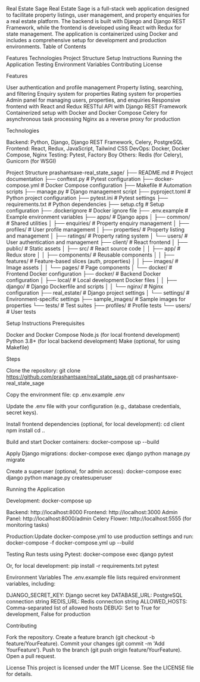 Real Estate Sage
Real Estate Sage is a full-stack web application designed to facilitate property listings, user management, and property enquiries for a real estate platform. The backend is built with Django and Django REST Framework, while the frontend is developed using React with Redux for state management. The application is containerized using Docker and includes a comprehensive setup for development and production environments.
Table of Contents

Features
Technologies
Project Structure
Setup Instructions
Running the Application
Testing
Environment Variables
Contributing
License

Features

User authentication and profile management
Property listing, searching, and filtering
Enquiry system for properties
Rating system for properties
Admin panel for managing users, properties, and enquiries
Responsive frontend with React and Redux
RESTful API with Django REST Framework
Containerized setup with Docker and Docker Compose
Celery for asynchronous task processing
Nginx as a reverse proxy for production

Technologies

Backend: Python, Django, Django REST Framework, Celery, PostgreSQL
Frontend: React, Redux, JavaScript, Tailwind CSS
DevOps: Docker, Docker Compose, Nginx
Testing: Pytest, Factory Boy
Others: Redis (for Celery), Gunicorn (for WSGI)

Project Structure
prashantsaxe-real_state_sage/
├── README.md               # Project documentation
├── conftest.py             # Pytest configuration
├── docker-compose.yml      # Docker Compose configuration
├── Makefile                # Automation scripts
├── manage.py               # Django management script
├── pyproject.toml          # Python project configuration
├── pytest.ini              # Pytest settings
├── requirements.txt        # Python dependencies
├── setup.cfg               # Setup configuration
├── .dockerignore           # Docker ignore file
├── .env.example            # Example environment variables
├── apps/                   # Django apps
│   ├── common/             # Shared utilities
│   ├── enquiries/          # Property enquiry management
│   ├── profiles/           # User profile management
│   ├── properties/         # Property listing and management
│   ├── ratings/            # Property rating system
│   └── users/              # User authentication and management
├── client/                 # React frontend
│   ├── public/             # Static assets
│   ├── src/                # React source code
│   │   ├── app/            # Redux store
│   │   ├── components/     # Reusable components
│   │   ├── features/       # Feature-based slices (auth, properties)
│   │   ├── images/         # Image assets
│   │   └── pages/          # Page components
│   └── docker/             # Frontend Docker configuration
├── docker/                 # Backend Docker configuration
│   ├── local/              # Local development Docker files
│   │   ├── django/         # Django Dockerfile and scripts
│   │   └── nginx/          # Nginx configuration
├── real_estate/            # Django project settings
│   └── settings/           # Environment-specific settings
├── sample_images/          # Sample images for properties
└── tests/                  # Test suites
    ├── profiles/           # Profile tests
    └── users/              # User tests

Setup Instructions
Prerequisites

Docker and Docker Compose
Node.js (for local frontend development)
Python 3.8+ (for local backend development)
Make (optional, for using Makefile)

Steps

Clone the repository:
git clone https://github.com/prashantsaxe/real_state_sage.git
cd prashantsaxe-real_state_sage


Copy the environment file:
cp .env.example .env

Update the .env file with your configuration (e.g., database credentials, secret keys).

Install frontend dependencies (optional, for local development):
cd client
npm install
cd ..


Build and start Docker containers:
docker-compose up --build


Apply Django migrations:
docker-compose exec django python manage.py migrate


Create a superuser (optional, for admin access):
docker-compose exec django python manage.py createsuperuser



Running the Application

Development:
docker-compose up


Backend: http://localhost:8000
Frontend: http://localhost:3000
Admin Panel: http://localhost:8000/admin
Celery Flower: http://localhost:5555 (for monitoring tasks)


Production:Update docker-compose.yml to use production settings and run:
docker-compose -f docker-compose.yml up --build



Testing
Run tests using Pytest:
docker-compose exec django pytest

Or, for local development:
pip install -r requirements.txt
pytest

Environment Variables
The .env.example file lists required environment variables, including:

DJANGO_SECRET_KEY: Django secret key
DATABASE_URL: PostgreSQL connection string
REDIS_URL: Redis connection string
ALLOWED_HOSTS: Comma-separated list of allowed hosts
DEBUG: Set to True for development, False for production

Contributing

Fork the repository.
Create a feature branch (git checkout -b feature/YourFeature).
Commit your changes (git commit -m 'Add YourFeature').
Push to the branch (git push origin feature/YourFeature).
Open a pull request.

License
This project is licensed under the MIT License. See the LICENSE file for details.

